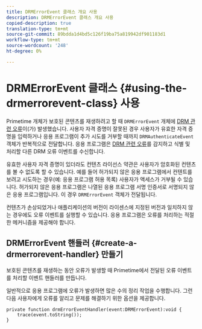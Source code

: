 ```yaml
---
title: DRMErrorEvent 클래스 개요 사용
description: DRMErrorEvent 클래스 개요 사용
copied-description: true
translation-type: tm+mt
source-git-commit: 89bdda1d4bd5c126f19ba75a819942df901183d1
workflow-type: tm+mt
source-wordcount: '248'
ht-degree: 0%

---
```



# DRMErrorEvent 클래스 {#using-the-drmerrorevent-class} 사용

Primetime 개체가 보호된 콘텐츠를 재생하려고 할 때 `DRMErrorEvent` 개체에 [DRM 관련 오류](https://help.adobe.com/en_US/primetime/drm/index.html#reference-DRM_Client_Error_Messages)이(가) 발생했습니다. 사용자 자격 증명이 잘못된 경우 사용자가 유효한 자격 증명을 입력하거나 응용 프로그램이 추가 시도를 거부할 때까지 `DRMAuthenticateEvent` 객체가 반복적으로 전달합니다. 응용 프로그램은 [DRM 관련 오류](https://help.adobe.com/en_US/primetime/drm/index.html#reference-DRM_Client_Error_Messages)를 감지하고 식별 및 처리할 다른 DRM 오류 이벤트를 수신합니다.

유효한 사용자 자격 증명이 있더라도 컨텐츠 라이선스 약관은 사용자가 암호화된 컨텐츠를 볼 수 없도록 할 수 있습니다. 예를 들어 허가되지 않은 응용 프로그램에서 컨텐트를 보려고 시도하는 경우(예: 응용 프로그램 허용 목록) 사용자가 액세스가 거부될 수 있습니다. 허가되지 않은 응용 프로그램은 나열된 응용 프로그램 서명 인증서로 서명되지 않은 응용 프로그램입니다. 이 경우 `DRMErrorEvent` 객체가 전달됩니다.

컨텐츠가 손상되었거나 애플리케이션의 버전이 라이센스에 지정된 버전과 일치하지 않는 경우에도 오류 이벤트를 실행할 수 있습니다. 응용 프로그램은 오류를 처리하는 적절한 메커니즘을 제공해야 합니다.

## DRMErrorEvent 핸들러 {#create-a-drmerrorevent-handler} 만들기

보호된 콘텐츠를 재생하는 동안 오류가 발생할 때 Primetime에서 전달된 오류 이벤트를 처리할 이벤트 핸들러를 만듭니다.

일반적으로 응용 프로그램에 오류가 발생하면 많은 수의 정리 작업을 수행합니다. 그런 다음 사용자에게 오류를 알리고 문제를 해결하기 위한 옵션을 제공합니다.

```
private function drmErrorEventHandler(event:DRMErrorEvent):void {  
    trace(event.toString());  
} 
```
